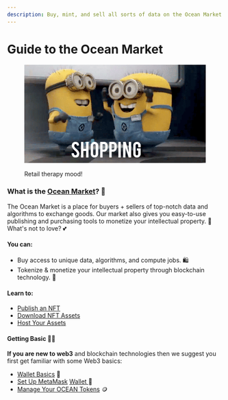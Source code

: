 ```yaml
---
description: Buy, mint, and sell all sorts of data on the Ocean Market
---
```


# Guide to the Ocean Market

<figure><img src="../.gitbook/assets/shopping-minions.gif" alt=""><figcaption><p>Retail therapy mood!</p></figcaption></figure>

### What is the [Ocean Market](https://market.oceanprotocol.com/)? 🛒

The Ocean Market is a place for buyers + sellers of top-notch data and algorithms to exchange goods. Our market also gives you easy-to-use publishing and purchasing tools to monetize your intellectual property. 🤑 What's not to love? 💕

#### **You can:**

* Buy access to unique data, algorithms, and compute jobs. 🛍️
* Tokenize & monetize your intellectual property through blockchain technology. 💪

#### **Learn to:**

* [Publish an NFT](marketplace-publish-data-asset.md)
* [Download NFT Assets](marketplace-download-data-asset.md)
* [Host Your Assets](asset-hosting/)

#### Getting Basic 💁‍♀️

**If you are new to web3** and blockchain technologies then we suggest you first get familiar with some Web3 basics:

* [Wallet Basics](../discover/wallets.md) 👛
* [Set Up MetaMask](../discover/metamask-setup.md) [Wallet ](../discover/metamask-setup.md)🦊
* [Manage Your OCEAN Tokens](../discover/wallets-and-ocean-tokens.md) 🪙
